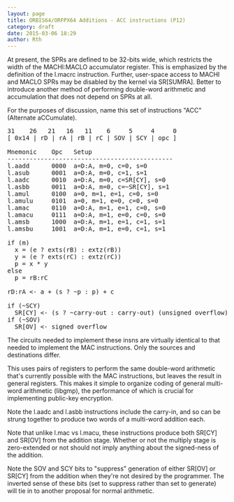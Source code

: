 ```yaml
---
layout: page
title: ORBIS64/ORFPX64 Additions - ACC instructions (P12)
category: draft
date: 2015-03-06 18:29
author: Rth
---
```


At present, the SPRs are defined to be 32-bits wide, which restricts the width of the MACHI:MACLO
accumulator register.  This is emphasized by the definition of the l.macrc instruction.  Further,
user-space access to MACHI and MACLO SPRs may be disabled by the kernel via SR[SUMRA].  Better to
introduce another method of performing double-word arithmetic and accumulation that does not depend
on SPRs at all.

For the purposes of discussion, name this set of instructions "ACC" (Alternate aCCumulate).

<pre>
31    26   21   16   11    6     5     4     0
[ 0x14 | rD | rA | rB | rC | SOV | SCY | opc ]

Mnemonic    Opc   Setup
---------------------------------------------
l.aadd      0000  a=D:A, m=0, c=0, s=0
l.asub      0001  a=D:A, m=0, c=1, s=1
l.aadc      0010  a=D:A, m=0, c=SR[CY], s=0
l.asbb      0011  a=D:A, m=0, c=~SR[CY], s=1
l.amul      0100  a=0, m=1, e=1, c=0, s=0
l.amulu     0101  a=0, m=1, e=0, c=0, s=0
l.amac      0110  a=D:A, m=1, e=1, c=0, s=0
l.amacu     0111  a=D:A, m=1, e=0, c=0, s=0
l.amsb      1000  a=D:A, m=1, e=1, c=1, s=1
l.amsbu     1001  a=D:A, m=1, e=0, c=1, s=1

if (m)
  x = (e ? exts(rB) : extz(rB))
  y = (e ? exts(rC) : extz(rC))
  p = x * y
else
  p = rB:rC

rD:rA <- a + (s ? ~p : p) + c

if (~SCY)
  SR[CY] <- (s ? ~carry-out : carry-out) (unsigned overflow)
if (~SOV)
  SR[OV] <- signed overflow
</pre>

The circuits needed to implement these insns are virtually identical to
that needed to implement the MAC instructions.  Only the sources and
destinations differ.

This uses pairs of registers to perform the same double-word arithmetic
that's currently possible with the MAC instructions, but leaves the result
in general registers.  This makes it simple to organize coding of general
multi-word arithmetic (libgmp), the performance of which is crucial for
implementing public-key encryption.

Note the l.aadc and l.asbb instructions include the carry-in, and so can
be strung together to produce two words of a multi-word addition each.

Note that unlike l.mac vs l.macu, these instructions produce both SR[CY]
and SR[OV] from the addition stage.  Whether or not the multiply stage is
zero-extended or not should not imply anything about the signed-ness of
the addition.

Note the SOV and SCY bits to "suppress" generation of either SR[OV] or
SR[CY] from the addition when they're not desired by the programmer.
The inverted sense of these bits (set to suppress rather than set to
generate) will tie in to another proposal for normal arithmetic.

